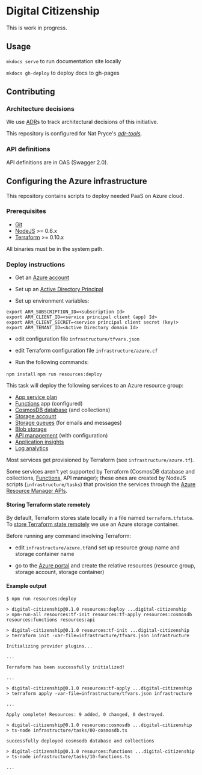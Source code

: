 # Digital Citizenship

This is work in progress.

## Usage

`mkdocs serve` to run documentation site locally

`mkdocs gh-deploy` to deploy docs to gh-pages

## Contributing

### Architecture decisions

We use [ADR](http://thinkrelevance.com/blog/2011/11/15/documenting-architecture-decisions)s to track architectural decisions of this initiative.

This repository is configured for Nat Pryce's [_adr-tools_](https://github.com/npryce/adr-tools).

### API definitions

API definitions are in OAS (Swagger 2.0).

## Configuring the Azure infrastructure

This repository contains scripts to deploy needed PaaS on Azure cloud.

### Prerequisites

- [Git](https://git-scm.com/)
- [NodeJS](https://nodejs.org/it/) >= 0.6.x
- [Terraform](https://terraform.io) >= 0.10.x

All binaries must be in the system path.

### Deploy instructions

- Get an [Azure account](https://azure.microsoft.com/en-us/free)

- Set up an [Active Directory Principal](https://docs.microsoft.com/en-us/azure/active-directory/develop/active-directory-application-objects)

- Set up environment variables:

```
export ARM_SUBSCRIPTION_ID=<subscription Id>
export ARM_CLIENT_ID=<service principal client (app) Id>
export ARM_CLIENT_SECRET=<service principal client secret (key)>
export ARM_TENANT_ID=<Active Directory domain Id>
```

- edit configuration file `infrastructure/tfvars.json`

- edit Terraform configuration file `infrastructure/azure.cf`

- Run the following commands:

`npm install`
`npm run resources:deploy`

This task will deploy the following services to an Azure resource group:

- [App service plan](https://azure.microsoft.com/en-us/pricing/details/app-service/plans/)
- [Functions](https://docs.microsoft.com/en-us/azure/azure-functions/functions-overview) app (configured)
- [CosmosDB database](https://docs.microsoft.com/en-us/azure/cosmos-db/introduction) (and collections)
- [Storage account](https://docs.microsoft.com/en-us/azure/storage/common/storage-introduction)
- [Storage queues](https://azure.microsoft.com/en-us/services/storage/queues/) (for emails and messages)
- [Blob storage](https://docs.microsoft.com/en-us/azure/storage/blobs/storage-blobs-introduction)
- [API management](https://docs.microsoft.com/en-us/azure/api-management/api-management-key-concepts) (with configuration)
- [Application insights](https://azure.microsoft.com/it-it/services/application-insights/)
- [Log analytics](https://azure.microsoft.com/en-au/services/log-analytics/)

Most services get provisioned by Terraform (see `infrastructure/azure.tf`).

Some services aren't yet supported by Terraform (CosmosDB database and collections, [Functions](https://github.com/terraform-providers/terraform-provider-azurerm/issues/131), API manager);
these ones are created by NodeJS scripts (`infrastructure/tasks`) that provision the services through the
[Azure Resource Manager APIs](https://github.com/Azure/azure-sdk-for-node).

#### Storing Terraform state remotely

By default, Terraform stores state locally in a file named `terraform.tfstate`. 
To [store Terraform state remotely](https://www.terraform.io/docs/state/remote.html)
we use an Azure storage container.

Before running any command involving Terraform:

- edit `infrastructure/azure.tf`and set up resource group name and storage container name

- go to the [Azure portal](https://portal.azure.com) and create the relative resources
(resource group, storage account, storage container)

#### Example output

```
$ npm run resources:deploy

> digital-citizenship@0.1.0 resources:deploy ...digital-citizenship
> npm-run-all resources:tf-init resources:tf-apply resources:cosmosdb resources:functions resources:api

> digital-citizenship@0.1.0 resources:tf-init ...digital-citizenship
> terraform init -var-file=infrastructure/tfvars.json infrastructure

Initializing provider plugins...

...

Terraform has been successfully initialized!

...

> digital-citizenship@0.1.0 resources:tf-apply ...digital-citizenship
> terraform apply -var-file=infrastructure/tfvars.json infrastructure

...

Apply complete! Resources: 9 added, 0 changed, 0 destroyed.

> digital-citizenship@0.1.0 resources:cosmosdb ...digital-citizenship
> ts-node infrastructure/tasks/00-cosmosdb.ts

successfully deployed cosmsodb database and collections

> digital-citizenship@0.1.0 resources:functions ...digital-citizenship
> ts-node infrastructure/tasks/10-functions.ts

...

```
